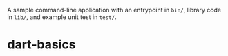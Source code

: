 A sample command-line application with an entrypoint in `bin/`, library code
in `lib/`, and example unit test in `test/`.
# dart-basics
